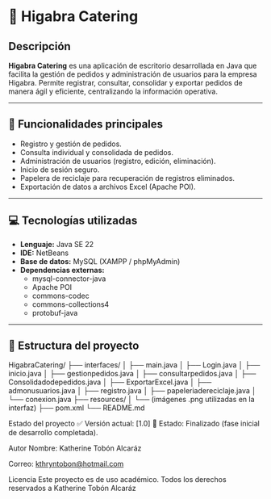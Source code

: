 # 🥗 Higabra Catering

## Descripción

**Higabra Catering** es una aplicación de escritorio desarrollada en Java que facilita la gestión de pedidos y administración de usuarios para la empresa Higabra. Permite registrar, consultar, consolidar y exportar pedidos de manera ágil y eficiente, centralizando la información operativa.

---

## 🚀 Funcionalidades principales

- Registro y gestión de pedidos.
- Consulta individual y consolidada de pedidos.
- Administración de usuarios (registro, edición, eliminación).
- Inicio de sesión seguro.
- Papelera de reciclaje para recuperación de registros eliminados.
- Exportación de datos a archivos Excel (Apache POI).

---

## 💻 Tecnologías utilizadas

- **Lenguaje:** Java SE 22
- **IDE:** NetBeans
- **Base de datos:** MySQL (XAMPP / phpMyAdmin)
- **Dependencias externas:**
  - mysql-connector-java
  - Apache POI
  - commons-codec
  - commons-collections4
  - protobuf-java

---

## 📂 Estructura del proyecto
HigabraCatering/
├── interfaces/
│ ├── main.java
│ ├── Login.java
│ ├── inicio.java
│ ├── gestionpedidos.java
│ ├── consultarpedidos.java
│ ├── Consolidadodepedidos.java
│ ├── ExportarExcel.java
│ ├── admonusuarios.java
│ ├── registro.java
│ ├── papeleriadereciclaje.java
│ └── conexion.java
├── resources/
│ └── (imágenes .png utilizadas en la interfaz)
├── pom.xml
└── README.md

Estado del proyecto
✅ Versión actual: [1.0]
🚧 Estado: Finalizado (fase inicial de desarrollo completada).

Autor
Nombre: Katherine Tobón Alcaráz

Correo: kthryntobon@hotmail.com

Licencia
Este proyecto es de uso académico. Todos los derechos reservados a Katherine Tobón Alcaráz
